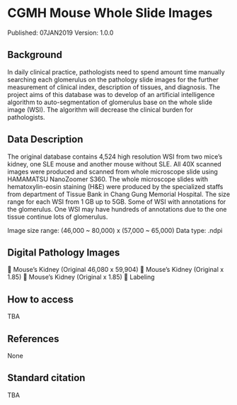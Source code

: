 # CGMH Mouse Whole Slide Images
Published: 07JAN2019 Version: 1.0.0

## Background
In daily clinical practice, pathologists need to spend amount time manually searching each glomerulus on the pathology slide images for the further measurement of clinical index, description of tissues, and diagnosis. The project aims of this database was to develop of an artificial intelligence algorithm to auto-segmentation of glomerulus base on the whole slide image (WSI). The algorithm will decrease the clinical burden for pathologists.

## Data Description
The original database contains 4,524 high resolution WSI from two mice’s kidney, one SLE mouse and another mouse without SLE. All 40X scanned images were produced and scanned from whole microscope slide using HAMAMATSU NanoZoomer S360. The whole microscope slides with hematoxylin-eosin staining (H&E) were produced by the specialized staffs from department of Tissue Bank in Chang Gung Memorial Hospital. The size range for each WSI from 1 GB up to 5GB. Some of WSI with annotations for the glomerulus. One WSI may have hundreds of annotations due to the one tissue continue lots of glomerulus.

Image size range: (46,000 ~ 80,000) x (57,000 ~ 65,000)
Data type: .ndpi

## Digital Pathology Images
	Mouse’s Kidney (Original 46,080 x 59,904)
	Mouse’s Kidney (Original x 1.85)
	Mouse’s Kidney (Original x 1.85)
	Labeling

## How to access
TBA

## References
None

## Standard citation
TBA
